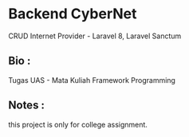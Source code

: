 # Backend CyberNet

CRUD Internet Provider - Laravel 8, Laravel Sanctum

## Bio :

Tugas UAS - Mata Kuliah Framework Programming

## Notes :

this project is only for college assignment.
